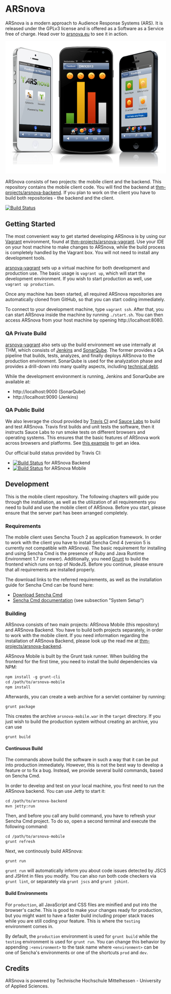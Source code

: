 # ARSnova

ARSnova is a modern approach to Audience Response Systems (ARS). It is released
under the GPLv3 license and is offered as a Software as a Service free of
charge. Head over to [arsnova.eu](https://arsnova.eu/) to see it in action.

![ARSnova](src/site/resources/showcase.png)

ARSnova consists of two projects: the mobile client and the backend. This
repository contains the mobile client code. You will find the backend at
[thm-projects/arsnova-backend](https://github.com/thm-projects/arsnova-backend).
If you plan to work on the client you have to build both repositories - the
backend and the client.

[![Build Status](https://travis-ci.org/thm-projects/arsnova-mobile.svg?branch=master)](https://travis-ci.org/thm-projects/arsnova-mobile)

## Getting Started

The most convenient way to get started developing ARSnova is by using our
[Vagrant](http://www.vagrantup.com/) environment, found at
[thm-projects/arsnova-vagrant](https://github.com/thm-projects/arsnova-vagrant).
Use your IDE on your host machine to make changes to ARSnova, while the build
process is completely handled by the Vagrant box. You will not need to install
any development tools.

[arsnova-vagrant](https://github.com/thm-projects/arsnova-vagrant) sets up a
virtual machine for both development and production use. The basic usage is
`vagrant up`, which will start the development environment. If you wish to start
production as well, use `vagrant up production`.

Once any machine has been started, all required ARSnova repositories are
automatically cloned from GitHub, so that you can start coding immediately.

To connect to your development machine, type `vagrant ssh`. After that, you can
start ARSnova inside the machine by running `./start.sh`. You can then access
ARSnova from your host machine by opening http://localhost:8080.

### QA Private Build

[arsnova-vagrant](https://github.com/thm-projects/arsnova-vagrant) also sets up
the build environment we use internally at THM, which consists of
[Jenkins](http://jenkins-ci.org/) and [SonarQube](http://www.sonarqube.org/).
The former provides a QA pipeline that builds, tests, analyzes, and finally
deploys ARSnova to the production environment. SonarQube is used for the
analyzation phase and provides a drill-down into many quality aspects, including
[technical debt](https://en.wikipedia.org/wiki/Technical_debt).

While the development environment is running, Jenkins and SonarQube are
available at:

- http://localhost:9000 (SonarQube)
- http://localhost:9090 (Jenkins)

### QA Public Build

We also leverage the cloud provided by [Travis CI](https://travis-ci.org/) and
[Sauce Labs](https://saucelabs.com/) to build and test ARSnova. Travis first
builds and unit tests the software, then it instructs Sauce Labs to run smoke
tests on different browsers and operating systems. This ensures that the basic
features of ARSnova work across browsers and platforms. See
[this example](https://saucelabs.com/tests/4beecf8c754f418da0b75259c039c077) to
get an idea.

Our official build status provided by Travis CI:

- [![Build Status](https://travis-ci.org/thm-projects/arsnova-backend.svg?branch=master)](https://travis-ci.org/thm-projects/arsnova-backend)
  for ARSnova Backend
- [![Build Status](https://travis-ci.org/thm-projects/arsnova-mobile.svg?branch=master)](https://travis-ci.org/thm-projects/arsnova-mobile)
  for ARSnova Mobile

## Development

This is the mobile client repository. The following chapters will guide you
through the installation, as well as the utilization of all requirements you
need to build and use the mobile client of ARSnova. Before you start, please
ensure that the server part has been arranged completely.

### Requirements

The mobile client uses Sencha Touch 2 as application framework. In order to work
with the client you have to install Sencha Cmd 4 (version 5 is currently not
compatible with ARSnova). The basic requirement for installing and using Sencha
Cmd is the presence of Ruby and Java Runtime Environment 1.7 (or newer).
Additionally, you need [Grunt](http://gruntjs.com/) to build the frontend which
runs on top of NodeJS. Before you continue, please ensure that all requirements
are installed properly.

The download links to the referred requirements, as well as the installation
guide for Sencha Cmd can be found here:

- [Download Sencha Cmd](http://www.sencha.com/products/sencha-cmd/)
- [Sencha Cmd documentation](http://docs.sencha.com/cmd/5.x/intro_to_cmd.html)
  (see subsection "System Setup")

### Building

ARSnova consists of two main projects: ARSnova Mobile (this repository) and
ARSnova Backend. You have to build both projects separately, in order to work
with the mobile client. If you need information regarding the installation of
ARSnova Backend, please look up the read me at
[thm-projects/arsnova-backend](https://github.com/thm-projects/arsnova-backend).

ARSnova Mobile is built by the Grunt task runner. When building the frontend for
the first time, you need to install the build dependencies via NPM:

	npm install -g grunt-cli
	cd /path/to/arsnova-mobile
	npm install

Afterwards, you can create a web archive for a servlet container by running:

	grunt package

This creates the archive `arsnova-mobile.war` in the `target` directory. If you
just wish to build the production system without creating an archive, you can use

	grunt build

#### Continuous Build

The commands above build the software in such a way that it can be put into
production immediately. However, this is not the best way to develop a feature
or to fix a bug. Instead, we provide several build commands, based on Sencha Cmd.

In order to develop and test on your local machine, you first need to run
the ARSnova backend. You can use Jetty to start it:

	cd /path/to/arsnova-backend
	mvn jetty:run

Then, and before you call any build command, you have to refresh your Sencha Cmd project.
To do so, open a second terminal and execute the following command:

	cd /path/to/arsnova-mobile
	grunt refresh

Next, we continously build ARSnova:

	grunt run

`grunt run` will automatically inform you about code issues detected by JSCS and
JSHint in files you modify. You can also run both code checkers via `grunt lint`,
or separately via `grunt jscs` and `grunt jshint`.

#### Build Environments

For `production`, all JavaScript and CSS files are minified and put into the
browser's cache. This is good to make your changes ready for production, but you
might want to have a faster build including proper stack traces while you are
still coding your feature. This is where the `testing` environment comes in.

By default, the `production` environment is used for `grunt build` while the
`testing` environment is used for `grunt run`. You can change this behavior by
appending `:<environment>` to the task name where `<environment>` can be one of
Sencha's environments or one of the shortcuts `prod` and `dev`.

## Credits

ARSnova is powered by Technische Hochschule Mittelhessen - University of Applied
Sciences.
